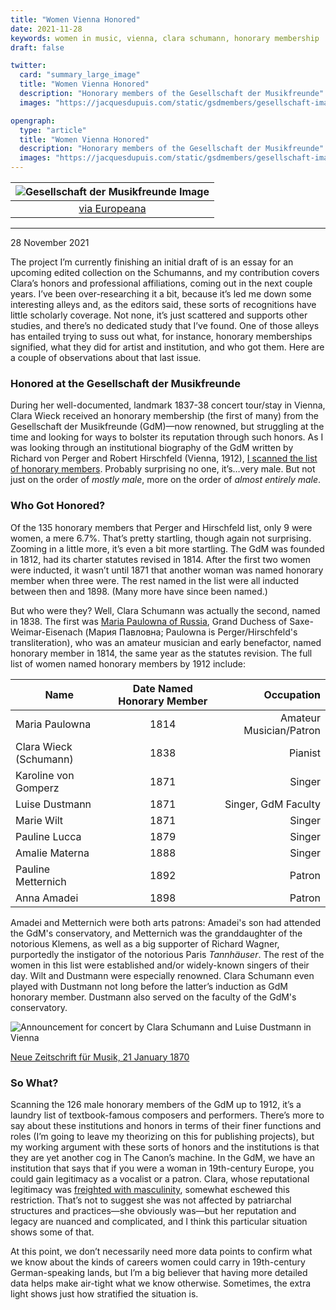 ```yaml
---
title: "Women Vienna Honored"
date: 2021-11-28
keywords: women in music, vienna, clara schumann, honorary membership
draft: false

twitter:
  card: "summary_large_image"
  title: "Women Vienna Honored"
  description: "Honorary members of the Gesellschaft der Musikfreunde"
  images: "https://jacquesdupuis.com/static/gsdmembers/gesellschaft-image.jpg"

opengraph:
  type: "article"
  title: "Women Vienna Honored"
  description: "Honorary members of the Gesellschaft der Musikfreunde"
  images: "https://jacquesdupuis.com/static/gsdmembers/gesellschaft-image.jpg"
---
```


| ![Gesellschaft der Musikfreunde Image](/gsdmembers/gesellschaft-image.jpg) |
|:-------------:|
| [via Europeana](https://www.europeana.eu/en/item/15514/KI_23246_6_3) |

***

28 November 2021

The project I’m currently finishing an initial draft of is an essay for an upcoming edited collection on the Schumanns, and my contribution covers Clara’s honors and professional affiliations, coming out in the next couple years. I’ve been over-researching it a bit, because it’s led me down some interesting alleys and, as the editors said, these sorts of recognitions have little scholarly coverage. Not none, it’s just scattered and supports other studies, and there’s no dedicated study that I’ve found. One of those alleys has entailed trying to suss out what, for instance, honorary memberships signified, what they did for artist and institution, and who got them. Here are a couple of observations about that last issue.

### Honored at the Gesellschaft der Musikfreunde

During her well-documented, landmark 1837-38 concert tour/stay in Vienna, Clara Wieck received an honorary membership (the first of many) from the Gesellschaft der Musikfreunde (GdM)—now renowned, but struggling at the time and looking for ways to bolster its reputation through such honors. As I was looking through an institutional biography of the GdM written by Richard von Perger and Robert Hirschfeld (Vienna, 1912), [I scanned the list of honorary members](https://babel.hathitrust.org/cgi/pt?id=mdp.39015020307032&view=1up&seq=316&skin=2021). Probably surprising no one, it’s…very male. But not just on the order of *mostly male*, more on the order of *almost entirely male*.

### Who Got Honored?

Of the 135 honorary members that Perger and Hirschfeld list, only 9 were women, a mere 6.7%. That’s pretty startling, though again not surprising. Zooming in a little more, it’s even a bit more startling. The GdM was founded in 1812, had its charter statutes revised in 1814. After the first two women were inducted, it wasn’t until 1871 that another woman was named honorary member when three were. The rest named in the list were all inducted between then and 1898. (Many more have since been named.)

But who were they? Well, Clara Schumann was actually the second, named in 1838. The first was [Maria Paulowna of Russia](https://en.wikipedia.org/wiki/Grand_Duchess_Maria_Pavlovna_of_Russia_(1786%E2%80%931859)), Grand Duchess of Saxe-Weimar-Eisenach (Мария Павловна; Paulowna is Perger/Hirschfeld's transliteration), who was an amateur musician and early benefactor, named honorary member in 1814, the same year as the statutes revision. The full list of women named honorary members by 1912 include:

| Name | Date Named Honorary Member | Occupation |
| ------------- |:-------------:| -----:|
| Maria Paulowna | 1814 | Amateur Musician/Patron |
| Clara Wieck (Schumann) | 1838 | Pianist |
| Karoline von Gomperz | 1871 | Singer |
| Luise Dustmann | 1871 | Singer, GdM Faculty|
| Marie Wilt | 1871 | Singer |
| Pauline Lucca | 1879 | Singer |
| Amalie Materna | 1888 | Singer |
| Pauline Metternich | 1892 | Patron |
|Anna Amadei | 1898 | Patron |

Amadei and Metternich were both arts patrons: Amadei's son had attended the GdM's conservatory, and Metternich was the granddaughter of the notorious Klemens, as well as a big supporter of Richard Wagner, purportedly the instigator of the notorious Paris *Tannhäuser*. The rest of the women in this list were established and/or widely-known singers of their day. Wilt and Dustmann were especially renowned. Clara Schumann even played with Dustmann not long before the latter’s induction as GdM honorary member. Dustmann also served on the faculty of the GdM's conservatory.

![Announcement for concert by Clara Schumann and Luise Dustmann in Vienna](/gsdmembers/clara-dustmann.jpg)

[Neue Zeitschrift für Musik, 21 January 1870](https://books.google.com/books?id=Lw1DAAAAcAAJ&q=clara+schumann#v=snippet&q=dustmann%20clara&f=false)

### So What?

Scanning the 126 male honorary members of the GdM up to 1912, it’s a laundry list of textbook-famous composers and performers. There’s more to say about these institutions and honors in terms of their finer functions and roles (I’m going to leave my theorizing on this for publishing projects), but my working argument with these sorts of honors and the institutions is that they are yet another cog in The Canon’s machine. In the GdM, we have an institution that says that if you were a woman in 19th-century Europe, you could gain legitimacy as a vocalist or a patron. Clara, whose reputational legitimacy was [freighted with masculinity](https://scindeks-clanci.ceon.rs/data/pdf/0354-818X/2015/0354-818X1546023C.pdf), somewhat eschewed this restriction. That’s not to suggest she was not affected by patriarchal structures and practices—she obviously was—but her reputation and legacy are nuanced and complicated, and I think this particular situation shows some of that.

At this point, we don’t necessarily need more data points to confirm what we know about the kinds of careers women could carry in 19th-century German-speaking lands, but I’m a big believer that having more detailed data helps make air-tight what we know otherwise. Sometimes, the extra light shows just how stratified the situation is.
